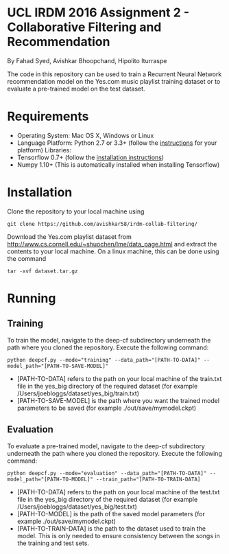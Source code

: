 # UCL IRDM 2016 Assignment 2 - Collaborative Filtering and Recommendation
By Fahad Syed, Avishkar Bhoopchand, Hipolito Iturraspe

The code in this repository can be used to train a Recurrent Neural Network recommendation model on the Yes.com music playlist training dataset or to evaluate a pre-trained model on the test dataset. 

# Requirements
* Operating System: Mac OS X, Windows or Linux
* Language Platform: Python 2.7 or 3.3+ (follow the [instructions](https://www.python.org/) for your platform)
Libraries:
* Tensorflow 0.7+ (follow the [installation instructions](https://www.tensorflow.org/versions/r0.8/get_started/os_setup.html#download-and-setup))
* Numpy 1.10+ (This is automatically installed when installing Tensorflow)

# Installation
Clone the repository to your local machine using 

    git clone https://github.com/avishkar58/irdm-collab-filtering/

Download the Yes.com playlist dataset from http://www.cs.cornell.edu/~shuochen/lme/data_page.html and extract the contents to your local machine. On a linux machine, this can be done using the command

    tar -xvf dataset.tar.gz

# Running
## Training
To train the model, navigate to the deep-cf subdirectory underneath the path where you cloned the repository. Execute the following command:

    python deepcf.py --mode="training" --data_path="[PATH-TO-DATA]" --model_path="[PATH-TO-SAVE-MODEL]"
  
* [PATH-TO-DATA] refers to the path on your local machine of the train.txt file in the yes_big directory of the required dataset (for example /Users/joebloggs/dataset/yes_big/train.txt) 
* [PATH-TO-SAVE-MODEL] is the path where you want the trained model parameters to be saved (for example ./out/save/mymodel.ckpt)

## Evaluation
To evaluate a pre-trained model, navigate to the deep-cf subdirectory underneath the path where you cloned the repository. Execute the following command:

    python deepcf.py --mode="evaluation" --data_path="[PATH-TO-DATA]" --model_path="[PATH-TO-MODEL]" --train_path="[PATH-TO-TRAIN-DATA]
  
* [PATH-TO-DATA] refers to the path on your local machine of the test.txt file in the yes_big directory of the required dataset (for example /Users/joebloggs/dataset/yes_big/test.txt) 
* [PATH-TO-MODEL] is the path of the saved model parameters (for example ./out/save/mymodel.ckpt)
* [PATH-TO-TRAIN-DATA] is the path to the dataset used to train the model. This is only needed to ensure consistency between the songs in the training and test sets. 


